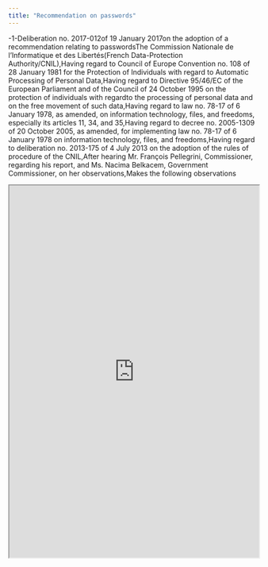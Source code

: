 ```yaml
---
title: "Recommendation on passwords"
---
```


-1-Deliberation no. 2017-012of 19 January 2017on the adoption of a recommendation relating to passwordsThe Commission  Nationale  de  l’Informatique  et  des  Libertés(French   Data-Protection Authority/CNIL),Having  regard  to Council  of  Europe  Convention  no.  108  of  28  January 1981 for  the Protection of Individuals with regard to Automatic Processing of Personal Data,Having regard to Directive 95/46/EC of the European Parliament and of the Council of  24  October 1995 on  the protection of  individuals  with regardto  the  processing  of personal data and on the free movement of such data,Having  regard  to  law  no. 78-17 of  6  January 1978,  as  amended,  on  information technology, files, and freedoms, especially its articles 11, 34, and 35,Having  regard  to  decree  no. 2005-1309 of  20  October  2005,  as  amended,  for implementing law  no. 78-17 of  6  January 1978 on information  technology,  files,  and freedoms,Having regard to deliberation no. 2013-175 of 4 July 2013 on the adoption of the rules of procedure of the CNIL,After  hearing  Mr. François Pellegrini, Commissioner,  regarding  his  report,  and  Ms. Nacima Belkacem, Government Commissioner, on her observations,Makes the following observations

<iframe height="750" width="100%" src="https://ewelton.github.io/ktest/wiki.html#Recommendation%20on%20passwords"></iframe>
